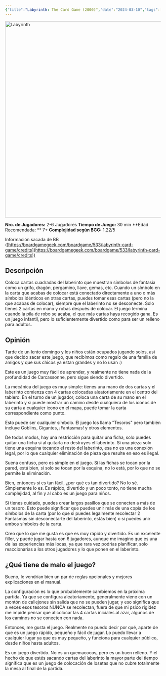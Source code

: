 ```yaml
---
{"title":"Labyrinth: The Card Game (2000)","date":"2024-03-10","tags":["board-games","references"],"category":["[[Board games]]","[[Posts]]"],"dg-publish":true,"year":2000,"rating":5.6,"maker":"Ravensburger","permalink":"/notes/labyrinth-the-card-game-2000/","dgPassFrontmatter":true,"noteIcon":"default","created":"2025-03-14T13:22:17.949-05:00","updated":"2025-03-21T09:07:16.465-05:00"}
---
```



<a data-flickr-embed="true" href="https://www.flickr.com/photos/200241935@N06/53578923339/" title="Labyrinth"><img src="https://live.staticflickr.com/65535/53578923339_ba2bc756ff_z.jpg" width="640" height="636" alt="Labyrinth"/></a><script async src="//embedr.flickr.com/assets/client-code.js" charset="utf-8"></script>

**Nro. de Jugadores:** 2-6 Jugadores
**Tiempo de Juego:** 30 min
**Edad Recomendada: ** 7+
**Complejidad según BGG:** 1.22/5

Información sacada de BB ([https://boardgamegeek.com/boardgame/533/labyrinth-card-game/credits](https://boardgamegeek.com/boardgame/533/labyrinth-card-game/credits))

## Descripción
Coloca cartas cuadradas del laberinto que muestran símbolos de fantasía como un grifo, dragón, pergamino, llave, gemas, etc. Cuando un símbolo en la carta que acabas de colocar está conectado directamente a uno o más símbolos idénticos en otras cartas, puedes tomar esas cartas (pero no la que acabas de colocar), siempre que el laberinto no se desconecte. Solo tienes 2 cartas en mano y robas después de colocar. El juego termina cuando la pila de robo se acaba, el que más cartas haya recogido gana. Es un juego infantil, pero lo suficientemente divertido como para ser un relleno para adultos.

## Opinión
Tarde de un lento domingo y los niños están ocupados jugando solos, asi que decido sacar este juego, que recibimos como regalo de una familia de amigos y que sus chicos ya estan grandes y no lo usan :)

Este es un juego muy fácil de aprender, y realmente no tiene nada de la profundidad de Carcassonne, pero sigue siendo divertido.

La mecánica del juego es muy simple: tienes una mano de dos cartas y el laberinto comienza con 4 cartas colocadas aleatoriamente en el centro del tablero. En el turno de un jugador, coloca una carta de su mano en el laberinto y si puede mostrar un camino desde cualquiera de los iconos de su carta a cualquier icono en el mapa, puede tomar la carta correspondiente como punto.

Esto puede ser cualquier símbolo. El juego los llama "Tesoros" pero también incluye Goblins, Gigantes, ¡Fantasmas! y otros elementos.

De todos modos, hay una restricción para quitar una ficha, solo puedes quitar una ficha si al quitarla no destruyes el laberinto. Si una pieza solo tiene una esquina tocando el resto del laberinto, esa no es una conexión legal, por lo que cualquier eliminación de pieza que resulte en eso es ilegal.

Suena confuso, pero es simple en el juego. Si las fichas se tocan por la pared, está bien, si solo se tocan por la esquina, no lo está, por lo que no se permite la eliminación.

Bien, entonces si es tan fácil, ¿por qué es tan divertido? No lo sé. Simplemente lo es. Es rápido, divertido y un poco tonto, no tiene mucha complejidad, al fin y al cabo es un juego para niños.

Si tienes cuidado, puedes crear largos pasillos que se conecten a más de un tesoro. Esto puede significar que puedes unir más de una copia de los símbolos de la carta (por lo que si puedes legalmente recolectar 2 Fantasmas sin desconectarte del laberinto, estás bien) o si puedes unir ambos símbolos de la carta.

Creo que lo que me gusta es que es muy rápido y divertido. Es un excelente filler, y puede jugar hasta con 6 jugadores, aunque me imagino que es una de las experiencias más locas, ya que rara vez podrías planificar, solo reaccionarías a los otros jugadores y lo que ponen en el laberinto.

## ¿Qué tiene de malo el juego? 

Bueno, le vendrían bien un par de reglas opcionales y mejores explicaciones en el manual.

La configuración es lo que probablemente cambiemos en la próxima partida. Ya que se configura aleatoriamente, generalmente viene con un montón de callejones sin salida que no se pueden jugar, y eso significa que a veces esos tesoros NUNCA se recolectan, fuera de que mi psico rigidez me impide pensar que al colocar las 4 cartas iniciales al azar, algunos de los caminos no se conecten con nada.

Entonces, me gusta el juego. Realmente no puedo decir por qué, aparte de que es un juego rápido, pequeño y fácil de jugar. Lo puedo llevar a cualquier lugar ya que es muy pequeño, y funciona para cualquier público, desde niños hasta adultos.

Es un juego divertido. No es un quemacocos, pero es un buen relleno. Y el hecho de que estés sacando cartas del laberinto la mayor parte del tiempo significa que es un juego de colocación de losetas que no cubre totalmente la mesa al final de la partida.
